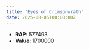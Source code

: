 ```yaml
---
title: 'Eyes of Crimsonwrath'
date: 2025-08-05T00:00:00Z
---
```

- **RAP**: 577493
- **Value**: 1700000
